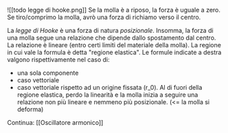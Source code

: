 ![[todo legge di hooke.png]]
Se la molla è a riposo, la forza è uguale a zero.
Se tiro/comprimo la molla, avrò una forza di richiamo verso il centro.

La _legge di Hooke_ è una forza di natura _posizionale_.
Insomma, la forza di una molla segue una relazione che dipende dallo spostamento dal centro. La relazione è lineare (entro certi limiti del materiale della molla). La regione in cui vale la formula è detta "regione elastica". Le formule indicate a destra valgono rispettivamente nel caso di:
- una sola componente
- caso vettoriale
- caso vettoriale rispetto ad un origine fissata (r_0).
Al di fuori della regione elastica, perdo la linearità e la molla inizia a seguire una relazione non più lineare e nemmeno più posizionale. (<= la molla si deforma)

Continua: [[Oscillatore armonico]]